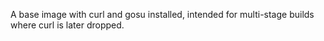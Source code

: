 A base image with curl and gosu installed, intended for multi-stage
builds where curl is later dropped.